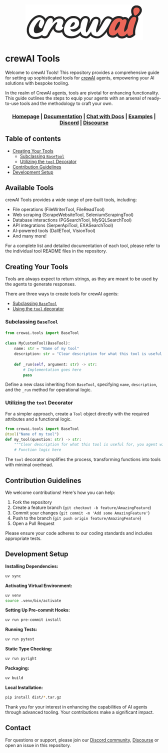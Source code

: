 <div align="center">

![Logo of crewAI, two people rowing on a boat](./assets/crewai_logo.png)

<div align="left">

# **crewAI Tools**
Welcome to crewAI Tools! This repository provides a comprehensive guide for setting up sophisticated tools for [crewAI](https://github.com/crewAIInc/crewAI) agents, empowering your AI solutions with bespoke tooling.

In the realm of CrewAI agents, tools are pivotal for enhancing functionality. This guide outlines the steps to equip your agents with an arsenal of ready-to-use tools and the methodology to craft your own.

</div>

<h3>

[Homepage](https://www.crewai.io/) | [Documentation](https://docs.crewai.com/) | [Chat with Docs](https://chatg.pt/DWjSBZn) | [Examples](https://github.com/crewAIInc/crewAI-examples) | [Discord](https://discord.com/invite/X4JWnZnxPb) | [Discourse](https://community.crewai.com/)

</h3>

</div>

## Table of contents

- [Creating Your Tools](#creating-your-tools)
	- [Subclassing `BaseTool`](#subclassing-basetool)
	- [Utilizing the `tool` Decorator](#utilizing-the-tool-decorator)
- [Contribution Guidelines](#contribution-guidelines)
- [Development Setup](#development-setup)

## Available Tools

crewAI Tools provides a wide range of pre-built tools, including:

- File operations (FileWriterTool, FileReadTool)
- Web scraping (ScrapeWebsiteTool, SeleniumScrapingTool)
- Database interactions (PGSearchTool, MySQLSearchTool)
- API integrations (SerperApiTool, EXASearchTool)
- AI-powered tools (DallETool, VisionTool)
- And many more!

For a complete list and detailed documentation of each tool, please refer to the individual tool README files in the repository.

## Creating Your Tools

Tools are always expect to return strings, as they are meant to be used by the agents to generate responses.

There are three ways to create tools for crewAI agents:
- [Subclassing `BaseTool`](#subclassing-basetool)
- [Using the `tool` decorator](#utilizing-the-tool-decorator)

### Subclassing `BaseTool`

```python
from crewai.tools import BaseTool

class MyCustomTool(BaseTool):
    name: str = "Name of my tool"
    description: str = "Clear description for what this tool is useful for, you agent will need this information to use it."

    def _run(self, argument: str) -> str:
        # Implementation goes here
        pass
```

Define a new class inheriting from `BaseTool`, specifying `name`, `description`, and the `_run` method for operational logic.


### Utilizing the `tool` Decorator

For a simpler approach, create a `Tool` object directly with the required attributes and a functional logic.

```python
from crewai.tools import BaseTool
@tool("Name of my tool")
def my_tool(question: str) -> str:
    """Clear description for what this tool is useful for, you agent will need this information to use it."""
    # Function logic here
```

The `tool` decorator simplifies the process, transforming functions into tools with minimal overhead.

## Contribution Guidelines

We welcome contributions! Here's how you can help:

1. Fork the repository
2. Create a feature branch (`git checkout -b feature/AmazingFeature`)
3. Commit your changes (`git commit -m 'Add some AmazingFeature'`)
4. Push to the branch (`git push origin feature/AmazingFeature`)
5. Open a Pull Request

Please ensure your code adheres to our coding standards and includes appropriate tests.

## **Development Setup**

**Installing Dependencies:**

```bash
uv sync
```

**Activating Virtual Environment:**

```bash
uv venv
source .venv/bin/activate
```

**Setting Up Pre-commit Hooks:**

```bash
uv run pre-commit install
```

**Running Tests:**

```bash
uv run pytest
```

**Static Type Checking:**

```bash
uv run pyright
```

**Packaging:**

```bash
uv build
```

**Local Installation:**

```bash
pip install dist/*.tar.gz
```

Thank you for your interest in enhancing the capabilities of AI agents through advanced tooling. Your contributions make a significant impact.

## Contact

For questions or support, please join our [Discord community](https://discord.com/invite/X4JWnZnxPb), [Discourse](https://community.crewai.com/) or open an issue in this repository.
